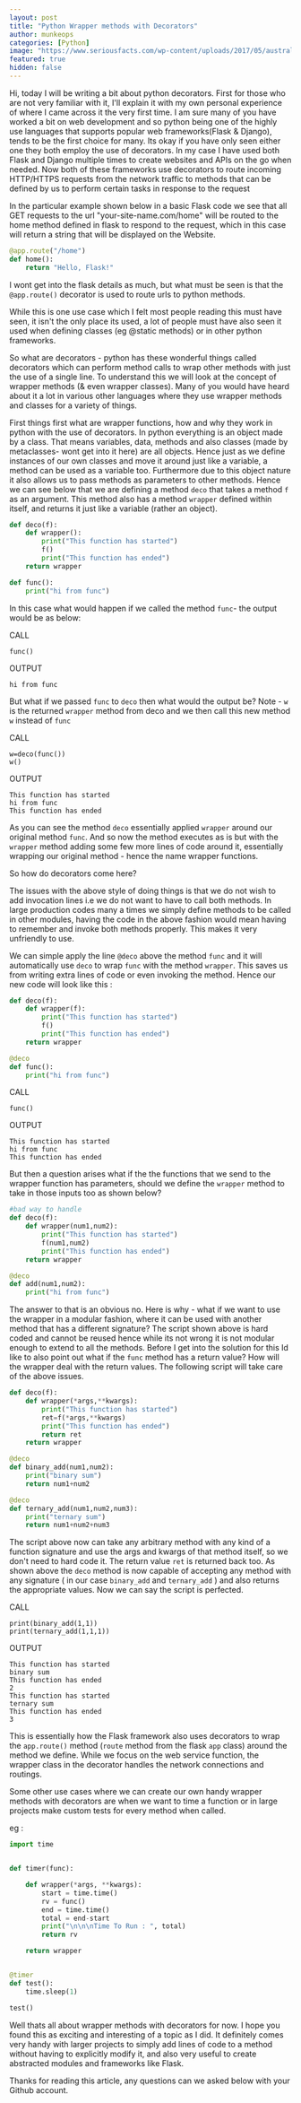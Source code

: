 ```yaml
---
layout: post
title: "Python Wrapper methods with Decorators"
author: munkeops
categories: [Python]
image: "https://www.seriousfacts.com/wp-content/uploads/2017/05/australia-top-10-species-of-the-most-lethal-snakes.jpg"
featured: true
hidden: false
---
```


Hi, today I will be writing a bit about python decorators. First for those who are not very familiar with it, I'll explain it with my own personal experience of where I came across it the very first time. I am sure many of you have worked a bit on web development and so python being one of the highly use languages that supports popular web frameworks(Flask & Django), tends to be the first choice for many. Its okay if you have only seen either one they both employ the use of decorators. In my case I have used both Flask and Django multiple times to create websites and APIs on the go when needed. Now both of these frameworks use decorators to route incoming HTTP/HTTPS requests from the network traffic to methods that can be defined by us to perform certain tasks in response to the request

In the particular example shown below in a basic Flask code we see that all GET requests to the url "your-site-name.com/home" will be routed to the home method defined in flask to respond to the request, which in this case will return a string that will be displayed on the Website.

```python
@app.route("/home")
def home():
    return "Hello, Flask!"
```

I wont get into the flask details as much, but what must be seen is that the `@app.route()` decorator is used to route urls to python methods.

While this is one use case which I felt most people reading this must have seen, it isn't the only place its used, a lot of people must have also seen it used when defining classes (eg @static methods) or in other python frameworks. 

So what are decorators - python has these wonderful things called decorators which can perform method calls to wrap other methods with just the use of a single line. To understand this we will look at the concept of wrapper methods (& even wrapper classes). Many of you would have heard about it a lot in various other languages where they use wrapper methods and classes for a variety of things.

First things first what are wrapper functions, how and why they work in python with the use of decorators. In python everything is an object made by a class. That means variables, data, methods and also classes (made by metaclasses- wont get into it here) are all objects. Hence just as we define instances of our own classes and move it around just like a variable, a method can be used as a variable too. Furthermore due to this object nature it also allows us to pass methods as parameters to other methods. Hence we can see below that we are defining a method `deco` that takes a method `f` as an argument. This method also has a method `wrapper` defined within itself, and returns it just like a variable (rather an object).

```python
def deco(f):
    def wrapper():
        print("This function has started")
        f()
        print("This function has ended")
    return wrapper

def func():
    print("hi from func")
```

 In this case what would happen if we called the method `func`- the output would be as below:

CALL

```
func()
```

OUTPUT

```
hi from func
```

But what if we passed `func` to `deco` then what would the output be? Note - `w` is the returned `wrapper` method from deco and we then call this new method `w` instead of `func`

CALL

```
w=deco(func())
w()
```

OUTPUT

```
This function has started
hi from func
This function has ended
```

As you can see the method `deco` essentially applied `wrapper` around our original method `func`. And so now the method executes as is but with the `wrapper` method adding some few more lines of code around it, essentially wrapping our original method - hence the name wrapper functions.

So how do decorators come here?

The issues with the above style of doing things is that we do not wish to add invocation lines i.e we do not want to have to call both methods. In large production codes many a times we simply define methods to be called in other modules, having the code in the above fashion would mean having to remember and invoke both methods properly. This makes it very unfriendly to use.


We can simple apply the line `@deco` above the method `func` and it will automatically use `deco` to wrap `func` with the method `wrapper`. This saves us from writing extra lines of code or even invoking the method. Hence our new code will look like this  :

```python
def deco(f):
    def wrapper(f):
        print("This function has started")
        f()
        print("This function has ended")
    return wrapper

@deco
def func():
    print("hi from func")
```

CALL

```
func()
```

OUTPUT

```
This function has started
hi from func
This function has ended
```

But then a question arises what if the the functions that we send to the wrapper function has parameters, should we define the `wrapper` method to take in those inputs too as shown below?

```python
#bad way to handle
def deco(f):
    def wrapper(num1,num2):
        print("This function has started")
        f(num1,num2)
        print("This function has ended")
    return wrapper

@deco
def add(num1,num2):
    print("hi from func")
```

The answer to that is an obvious no. Here is why - what if we want to use the wrapper in a modular fashion, where it can be used with another method that has a different signature? The script shown above is hard coded and cannot be reused hence while its not wrong it is not modular enough to extend to all the methods. Before I get into the solution for this Id like to also point out what if the `func` method has a return value? How will the wrapper deal with the return values. The following script will take care of the above issues.

```python
def deco(f):
    def wrapper(*args,**kwargs):
        print("This function has started")
        ret=f(*args,**kwargs)
        print("This function has ended")
        return ret
    return wrapper

@deco
def binary_add(num1,num2):
    print("binary sum")
    return num1+num2

@deco
def ternary_add(num1,num2,num3):
    print("ternary sum")
    return num1+num2+num3

```

The script above now can take any arbitrary method with any kind of a function signature and use the args and kwargs of that method itself, so we don't need to hard code it. The return value `ret` is returned back too. As shown above the `deco` method is now capable of accepting any method with any signature ( in our case `binary_add` and `ternary_add` ) and also returns the appropriate values. Now we can say the script is perfected.

CALL

```
print(binary_add(1,1))
print(ternary_add(1,1,1))
```

OUTPUT

```
This function has started
binary sum
This function has ended
2
This function has started
ternary sum
This function has ended
3
```

This is essentially how the Flask framework also uses decorators to wrap the `app.route()` method (`route` method from the flask `app` class) around the method we define. While we focus on the web service function, the wrapper class in the decorator handles the network connections and routings.

Some other use cases where we can create our own handy wrapper methods with decorators are when we want to time a function or in large projects make custom tests for every method when called.

eg :

```python
import time


def timer(func):

    def wrapper(*args, **kwargs):
        start = time.time()
        rv = func()
        end = time.time()
        total = end-start
        print("\n\n\nTime To Run : ", total)
        return rv

    return wrapper


@timer
def test():
    time.sleep(1)

test()
```
Well thats all about wrapper methods with decorators for now. I hope you found this as exciting and interesting of a topic as I did. It definitely comes very handy with larger projects to simply add lines of code to a method without having to explicitly modify it, and also very useful to create abstracted modules and frameworks like Flask. 

Thanks for reading this article, any questions can we asked below with your Github account.